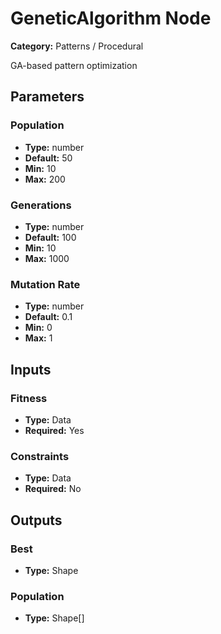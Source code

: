 
# GeneticAlgorithm Node

**Category:** Patterns / Procedural

GA-based pattern optimization

## Parameters


### Population
- **Type:** number
- **Default:** 50
- **Min:** 10
- **Max:** 200



### Generations
- **Type:** number
- **Default:** 100
- **Min:** 10
- **Max:** 1000



### Mutation Rate
- **Type:** number
- **Default:** 0.1
- **Min:** 0
- **Max:** 1



## Inputs


### Fitness
- **Type:** Data
- **Required:** Yes



### Constraints
- **Type:** Data
- **Required:** No



## Outputs


### Best
- **Type:** Shape



### Population
- **Type:** Shape[]




